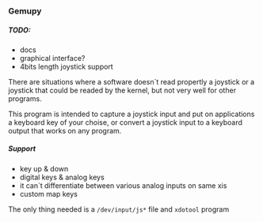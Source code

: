 ### Gemupy

##### TODO:
 - docs
 - graphical interface?
 - 4bits length joystick support


There are situations where a software doesn`t read propertly a joystick or a joystick that could be readed by the kernel, but not very well for other programs.

This program is intended to capture a joystick input and put on applications a keyboard key of your choise, or convert a joystick input to a keyboard output that works on any program.


##### Support
 - key up & down
 - digital keys & analog keys
 - it can`t differentiate between various analog inputs on same xis
 - custom map keys

The only thing needed is a ```/dev/input/js*``` file and ```xdotool``` program





